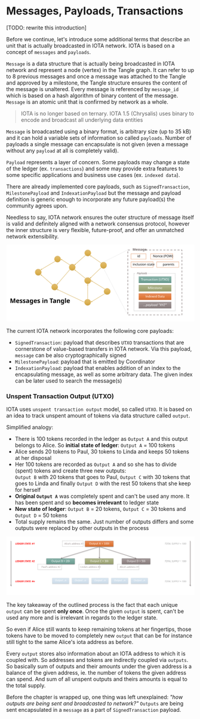 # Messages, Payloads, Transactions

[TODO: rewrite this introduction]

Before we continue, let's introduce some additional terms that describe an unit
that is actually broadcasted in IOTA network. IOTA is based on a concept of
`messages` and `payloads`.

`Message` is a data structure that is actually being broadcasted in IOTA network
and represent a node (vertex) in the Tangle graph. It can refer to up to 8
previous messages and once a message was attached to the Tangle and approved by
a milestone, the Tangle structure ensures the content of the message is
unaltered. Every message is referenced by `message_id` which is based on a hash
algorithm of binary content of the message. `Message` is an atomic unit that is
confirmed by network as a whole.

> IOTA is no longer based on ternary. IOTA 1.5 (Chrysalis) uses binary to encode
and broadcast all underlying data entities

`Message` is broadcasted using a binary format, is arbitrary size (up to 35 kB)
and it can hold a variable sets of information so called `payloads`. Number of
payloads a single message can encapsulate is not given (even a message without
any `payload` at all is completely valid).

`Payload` represents a layer of concern. Some payloads may change a state of the
ledger (ex. `transactions`) and some may provide extra features to some specific
applications and business use cases (ex. `indexed data`).

There are already implemented core payloads, such as `SignedTransaction`,
`MilestonePayload` and `IndexationPayload` but the message and payload
definition is generic enough to incorporate any future payload(s) the community
agrees upon.

Needless to say, IOTA network ensures the outer structure of message itself is
valid and definitely aligned with a network consensus protocol, however the
inner structure is very flexible, future-proof, and offer an unmatched network
extensibility.

![messages_in_tangle](messages_in_tangle.svg)

The current IOTA network incorporates the following core payloads:
* `SignedTransaction`: payload that describes `UTXO` transactions that are
  cornerstone of value-based transfers in IOTA network. Via this payload,
  `message` can be also cryptographically signed
* `MilestonePayload`: payload that is emitted by Coordinator
* `IndexationPayload`: payload that enables addition of an index to the
  encapsulating message, as well as some arbitrary data. The given index can be
  later used to search the message(s)

### Unspent Transaction Output (UTXO)

IOTA uses `unspent transaction output` model, so called `UTXO`. It is based on
an idea to track unspent amount of tokens via data structure called `output`.

Simplified analogy:
* There is 100 tokens recorded in the ledger as `Output A` and this output
  belongs to Alice. So **initial state of ledger**: `Output A` = 100 tokens
* Alice sends 20 tokens to Paul, 30 tokens to Linda and keeps 50 tokens at
  her disposal
* Her 100 tokens are recorded as `Output A` and so she has to divide (spent)
  tokens and create three new outputs:<br />`Output B` with 20 tokens that goes
  to Paul, `Output C` with 30 tokens that goes to Linda and finally `Output D`
  with the rest 50 tokens that she keep for herself
* **Original `Output A`** was completely spent and can't be used any more.
  It has been spent and so **becomes irrelevant** to ledger state
* **New state of ledger**: `Output B` = 20 tokens, `Output C` = 30 tokens and
  `Output D` = 50 tokens
* Total supply remains the same. Just number of outputs differs and some outputs
  were replaced by other outputs in the process

![utxo](utxo.svg)

The key takeaway of the outlined process is the fact that each unique `output`
can be spent **only once**. Once the given `output` is spent, can't be used any
more and is irrelevant in regards to the ledger state.

So even if Alice still wants to keep remaining tokens at her fingertips, those
tokens have to be moved to completely new `output` that can be for instance
still tight to the same Alice's iota address as before.

Every `output` stores also information about an IOTA address to which it is
coupled with. So addresses and tokens are indirectly coupled via `outputs`.
So basically sum of outputs and their amounts under the given address is a
balance of the given address, ie. the number of tokens the given address can
spend. And sum of all unspent outputs and theirs amounts is equal to the total
supply.

Before the chapter is wrapped up, one thing was left unexplained: _"how outputs
are being sent and broadcasted to network?"_ `Outputs` are being sent
encapsulated in a `message` as a part of `SignedTransaction` payload.
